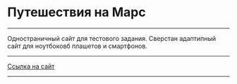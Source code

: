 # Путешествия на Марс

---

Одностраничный сайт для тестового задания. Сверстан адаптипный сайт для ноутбоковб плашетов и смартфонов.

---

[Ссылка на сайт](https://pt4k.github.io/test-spaceX/)

---
